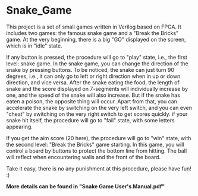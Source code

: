 # Snake_Game
This project is a set of small games written in Verilog based on FPGA. It includes two games: the famous snake game and a "Break the Bricks" game. At the very beginning, there is a big "GO" displayed on the screen, which is in "idle" state.

If any button is pressed, the procedure will go to "play" state, i.e., the first level: snake game. In the snake game, you can change the direction of the snake by pressing buttons. To be noticed, the snake can just turn 90 degrees, i.e., it can only go to left or right direction when in up or down direction, and vice versa. After the snake eating the food, the length of snake and the score displayed on 7-segments will individually increase by one, and the speed of the snake will also increase. But if the snake has eaten a poison, the opposite thing will occur. Apart from that, you can accelerate the snake by switching on the very left switch, and you can even "cheat" by switching on the very right switch to get scores quickly. if your snake hit itself, the procedure will go to "fail" state, with some letters appearing.

If you get the aim score (20 here), the procedure will go to "win" state, with the second level: "Break the Bricks" game starting. In this game, you will control a board by buttons to protect the bottom line from hitting. The ball will reflect when encountering walls and the front of the board.

Take it easy, there is no any punishment at this procedure, please have fun! :)

**More details can be found in "Snake Game User's Manual.pdf"**
